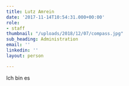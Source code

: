 ```yaml
---
title: Lutz Amrein
date: '2017-11-14T10:54:31.000+00:00'
role:
- staff
thumbnail: "/uploads/2018/12/07/compass.jpg"
sub_heading: Administration
email: ''
linkedin: ''
layout: person

---
```

Ich bin es